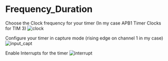 # Frequency_Duration

Choose the Clock frequency for your timer (In my case APB1 Timer Clocks for TIM 3)
![clock](https://github.com/user-attachments/assets/d1232ba3-4f57-4cc5-a398-295a00ad8006)

Configure your timer in capture mode (rising edge on channel 1 in my case)
![input_capt](https://github.com/user-attachments/assets/882af551-a91d-4063-81cc-ade1702f781b)

Enable Interrupts for the timer
![interrupt](https://github.com/user-attachments/assets/f73c0f1c-eddf-4a1b-ae76-8e9e133a1d5a)
